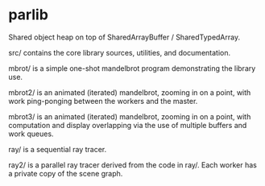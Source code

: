 parlib
======

Shared object heap on top of SharedArrayBuffer / SharedTypedArray.

src/ contains the core library sources, utilities, and documentation.

mbrot/ is a simple one-shot mandelbrot program demonstrating the
library use.

mbrot2/ is an animated (iterated) mandelbrot, zooming in on a point,
with work ping-ponging between the workers and the master.

mbrot3/ is an animated (iterated) mandelbrot, zooming in on a point,
with computation and display overlapping via the use of multiple
buffers and work queues.

ray/ is a sequential ray tracer.

ray2/ is a parallel ray tracer derived from the code in ray/.  Each
worker has a private copy of the scene graph.

